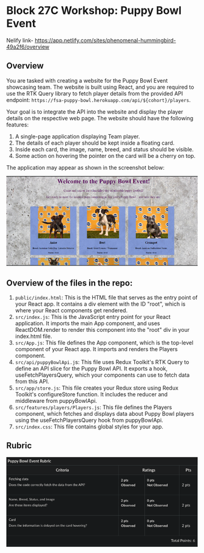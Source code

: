 # Block 27C Workshop: Puppy Bowl Event

Nelify link- https://app.netlify.com/sites/phenomenal-hummingbird-49a2f6/overview

## Overview
You are tasked with creating a website for the Puppy Bowl Event showcasing team. The website is built using React, and you are required to use the RTK Query library to fetch player details from the provided API endpoint: `https://fsa-puppy-bowl.herokuapp.com/api/${cohort}/players`.

Your goal is to integrate the API into the website and display the player details on the respective web page. The website should have the following features:

1. A single-page application displaying Team player.
2. The details of each player should be kept inside a floating card.
3. Inside each card, the image, name, breed, and status should be visible.
4. Some action on hovering the pointer on the card will be a cherry on top.

The application may appear as shown in the screenshot below:

![Example](./imgs/example.png)

## Overview of the files in the repo:

1. `public/index.html`: This is the HTML file that serves as the entry point of your React app. It contains a div element with the ID "root", which is where your React components get rendered.
2. `src/index.js`: This is the JavaScript entry point for your React application. It imports the main App component, and uses ReactDOM.render to render this component into the "root" div in your index.html file.
3. `src/App.js`: This file defines the App component, which is the top-level component of your React app. It imports and renders the Players component.
4. `src/api/puppyBowlApi.j`s: This file uses Redux Toolkit's RTK Query to define an API slice for the Puppy Bowl API. It exports a hook, useFetchPlayersQuery, which your components can use to fetch data from this API.
5. `src/app/store.js`: This file creates your Redux store using Redux Toolkit's configureStore function. It includes the reducer and middleware from puppyBowlApi.
6. `src/features/players/Players.js`: This file defines the Players component, which fetches and displays data about Puppy Bowl players using the useFetchPlayersQuery hook from puppyBowlApi.
7. `src/index.css`: This file contains global styles for your app.


## Rubric
![Rubric](./imgs/rubric.png)
